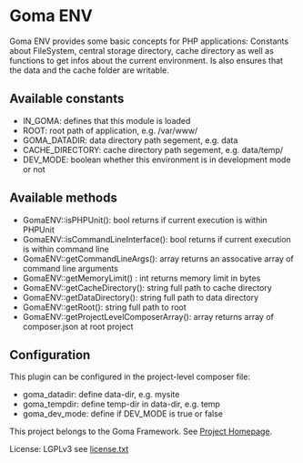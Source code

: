 Goma ENV
=======

Goma ENV provides some basic concepts for PHP applications: Constants about FileSystem, central storage directory, 
cache directory as well as functions to get infos about the current environment. Is also ensures that the data and the 
cache folder are writable.

Available constants
----

* IN_GOMA: defines that this module is loaded
* ROOT: root path of application, e.g. /var/www/
* GOMA_DATADIR: data directory path segement, e.g. data
* CACHE_DIRECTORY: cache directory path segement, e.g. data/temp/
* DEV_MODE: boolean whether this environment is in development mode or not

Available methods
---
* GomaENV::isPHPUnit(): bool returns if current execution is within PHPUnit
* GomaENV::isCommandLineInterface(): bool returns if current execution is within command line
* GomaENV::getCommandLineArgs(): array returns an assocative array of command line arguments
* GomaENV::getMemoryLimit() : int returns memory limit in bytes
* GomaENV::getCacheDirectory(): string full path to cache directory
* GomaENV::getDataDirectory(): string full path to data directory
* GomaENV::getRoot(): string full path to root
* GomaENV::getProjectLevelComposerArray(): array returns array of composer.json at root project

Configuration
---
This plugin can be configured in the project-level composer file:
* goma_datadir: define data-dir, e.g. mysite
* goma_tempdir: define temp-dir in data-dir, e.g. temp
* goma_dev_mode: define if DEV_MODE is true or false

This project belongs to the Goma Framework. See [Project Homepage](https://goma-cms.org).

License: LGPLv3 see [license.txt](license.txt)
